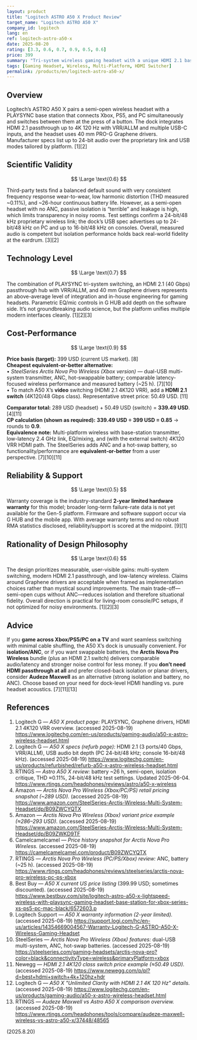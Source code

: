 ```yaml
---
layout: product
title: "Logitech ASTRO A50 X Product Review"
target_name: "Logitech ASTRO A50 X"
company_id: logitech
lang: en
ref: logitech-astro-a50-x
date: 2025-08-20
rating: [3.3, 0.6, 0.7, 0.9, 0.5, 0.6]
price: 399
summary: "Tri-system wireless gaming headset with a unique HDMI 2.1 base station (4K120 VRR passthrough) and PRO-G Graphene drivers. Measured performance is solid but semi-open design and lack of ANC limit isolation; cost-performance is strong when compared against cheaper equivalent bundles."
tags: [Gaming Headset, Wireless, Multi-Platform, HDMI Switcher]
permalink: /products/en/logitech-astro-a50-x/
---
```


## Overview

Logitech’s ASTRO A50 X pairs a semi-open wireless headset with a PLAYSYNC base station that connects Xbox, PS5, and PC simultaneously and switches between them at the press of a button. The dock integrates HDMI 2.1 passthrough up to 4K 120 Hz with VRR/ALLM and multiple USB-C inputs, and the headset uses 40 mm PRO-G Graphene drivers. Manufacturer specs list up to 24-bit audio over the proprietary link and USB modes tailored by platform. [1][2]

## Scientific Validity

$$ \Large \text{0.6} $$

Third-party tests find a balanced default sound with very consistent frequency response wear-to-wear, low harmonic distortion (THD measured ~0.11%), and ~26-hour continuous battery life. However, as a semi-open headset with no ANC, passive isolation is “terrible” and leakage is high, which limits transparency in noisy rooms. Test settings confirm a 24-bit/48 kHz proprietary wireless link; the dock’s USB spec advertises up to 24-bit/48 kHz on PC and up to 16-bit/48 kHz on consoles. Overall, measured audio is competent but isolation performance holds back real-world fidelity at the eardrum. [3][2]

## Technology Level

$$ \Large \text{0.7} $$

The combination of PLAYSYNC tri-system switching, an HDMI 2.1 (40 Gbps) passthrough hub with VRR/ALLM, and 40 mm Graphene drivers represents an above-average level of integration and in-house engineering for gaming headsets. Parametric EQ/mic controls in G HUB add depth on the software side. It’s not groundbreaking audio science, but the platform unifies multiple modern interfaces cleanly. [1][2][3]

## Cost-Performance

$$ \Large \text{0.9} $$

**Price basis (target):** 399 USD (current US market). [8]  
**Cheapest equivalent-or-better alternative:**  
• *SteelSeries Arctis Nova Pro Wireless (Xbox version)* — dual-USB multi-system transmitter, ANC, hot-swappable battery; comparable latency-focused wireless performance and measured battery (~25 h). [7][10]  
• To match A50 X’s **video** switching (HDMI 2.1 4K120 VRR), add a **HDMI 2.1 switch** (4K120/48 Gbps class). Representative street price: 50.49 USD. [11]

**Comparator total:** 289 USD (headset) + 50.49 USD (switch) = **339.49 USD**. [4][11]  
**CP calculation (shown as required):** **339.49 USD ÷ 399 USD = 0.85** → rounds to **0.9**.  
**Equivalence note:** Multi-platform wireless with base-station transmitter, low-latency 2.4 GHz link, EQ/mixing, and (with the external switch) 4K120 VRR HDMI path. The SteelSeries adds ANC and a hot-swap battery, so functionality/performance are **equivalent-or-better** from a user perspective. [7][10][11]

## Reliability & Support

$$ \Large \text{0.5} $$

Warranty coverage is the industry-standard **2-year limited hardware warranty** for this model; broader long-term failure-rate data is not yet available for the Gen-5 platform. Firmware and software support occur via G HUB and the mobile app. With average warranty terms and no robust RMA statistics disclosed, reliability/support is scored at the midpoint. [9][1]

## Rationality of Design Philosophy

$$ \Large \text{0.6} $$

The design prioritizes measurable, user-visible gains: multi-system switching, modern HDMI 2.1 passthrough, and low-latency wireless. Claims around Graphene drivers are acceptable when framed as implementation choices rather than mystical sound improvements. The main trade-off—semi-open cups without ANC—reduces isolation and therefore situational fidelity. Overall direction is practical for living-room console/PC setups, if not optimized for noisy environments. [1][2][3]

## Advice

If you **game across Xbox/PS5/PC on a TV** and want seamless switching with minimal cable shuffling, the A50 X’s dock is unusually convenient. For **isolation/ANC**, or if you want swappable batteries, the **Arctis Nova Pro Wireless** bundle (plus an HDMI 2.1 switch) delivers comparable audio/latency and stronger noise control for less money. If you **don’t need HDMI passthrough at all** and prefer closed-back isolation or planar drivers, consider **Audeze Maxwell** as an alternative (strong isolation and battery, no ANC). Choose based on your need for dock-level HDMI handling vs. pure headset acoustics. [7][11][13]

## References

1. Logitech G — *A50 X product page:* PLAYSYNC, Graphene drivers, HDMI 2.1 4K120 VRR overview. (accessed 2025-08-19) https://www.logitechg.com/en-us/products/gaming-audio/a50-x-astro-wireless-headset.html  
2. Logitech G — *A50 X specs (refurb page):* HDMI 2.1 (3 ports/40 Gbps, VRR/ALLM), USB audio bit depth (PC 24-bit/48 kHz; console 16-bit/48 kHz). (accessed 2025-08-19) https://www.logitechg.com/en-us/products/refurbished/refurb-a50-x-astro-wireless-headset.html  
3. RTINGS — *Astro A50 X review:* battery ~26 h, semi-open, isolation critique, THD ≈0.11%, 24-bit/48 kHz test settings. Updated 2025-06-04. https://www.rtings.com/headphones/reviews/astro/a50-x-wireless  
4. Amazon — *Arctis Nova Pro Wireless (Xbox/PC/PS) retail pricing snapshot (~289 USD).* (accessed 2025-08-19) https://www.amazon.com/SteelSeries-Arctis-Wireless-Multi-System-Headset/dp/B09ZWCYQTX  
5. Amazon — *Arctis Nova Pro Wireless (Xbox) variant price example (≈286–293 USD).* (accessed 2025-08-19) https://www.amazon.com/SteelSeries-Arctis-Wireless-Multi-System-Headset/dp/B09ZWKD9TF  
6. Camelcamelcamel — *Price history snapshot for Arctis Nova Pro Wireless.* (accessed 2025-08-19) https://camelcamelcamel.com/product/B09ZWCYQTX  
7. RTINGS — *Arctis Nova Pro Wireless (PC/PS/Xbox) review:* ANC, battery (~25 h). (accessed 2025-08-19) https://www.rtings.com/headphones/reviews/steelseries/arctis-nova-pro-wireless-pc-ps-xbox  
8. Best Buy — *A50 X current US price listing* (399.99 USD; sometimes discounted). (accessed 2025-08-19) https://www.bestbuy.com/site/logitech-astro-a50-x-lightspeed-wireless-with-playsync-gaming-headset-base-station-for-xbox-series-xs-ps5-pc-mac-black/6572603.p  
9. Logitech Support — *A50 X warranty information (2-year limited).* (accessed 2025-08-19) https://support.logi.com/hc/en-us/articles/14354669004567-Warranty-Logitech-G-ASTRO-A50-X-Wireless-Gaming-Headset  
10. SteelSeries — *Arctis Nova Pro Wireless (Xbox) features:* dual-USB multi-system, ANC, hot-swap batteries. (accessed 2025-08-19) https://steelseries.com/gaming-headsets/arctis-nova-pro?color=black&connectivityType=wireless&primaryPlatform=xbox  
11. Newegg — *HDMI 2.1 4K120 class switch price example (≈50.49 USD).* (accessed 2025-08-19) https://www.newegg.com/p/pl?d=best+hdmi+switch+4k+120hz+hdr  
12. Logitech G — *A50 X "Unlimited Clarity with HDMI 2.1 4K 120 Hz" details.* (accessed 2025-08-19) https://www.logitechg.com/en-us/products/gaming-audio/a50-x-astro-wireless-headset.html  
13. RTINGS — *Audeze Maxwell vs Astro A50 X comparison overview.* (accessed 2025-08-19) https://www.rtings.com/headphones/tools/compare/audeze-maxwell-wireless-vs-astro-a50-x/37448/48565

(2025.8.20)

